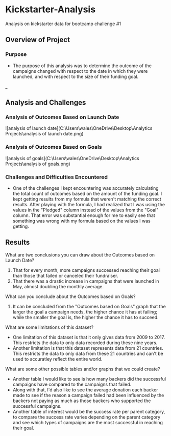 # Kickstarter-Analysis
Analysis on kickstarter data for bootcamp challenge #1

## Overview of Project

### Purpose
- The purpose of this analysis was to determine the outcome of the campaigns changed with respect to the date in which they were launched, and with respect to the size of their funding goal.

_
## Analysis and Challenges

### Analysis of Outcomes Based on Launch Date
![analysis of launch date](C:\Users\wales\OneDrive\Desktop\Analytics Projects\analysis of launch date.png)

### Analysis of Outcomes Based on Goals
![analysis of goals](C:\Users\wales\OneDrive\Desktop\Analytics Projects\analysis of goals.png)

### Challenges and Difficulties Encountered
- One of the challenges I kept encountering was accurately calculating the total count of outcomes based on the amount of the funding goal. I kept getting results from my formula that weren't matching the correct results. After playing with the formula, I had realized that I was using the values in the "Pledged" column instead of the values from the "Goal" column. That error was substantial enough for me to easily see that something was wrong with my formula based on the values I was getting. 

## Results
What are two conclusions you can draw about the Outcomes based on Launch Date?
1. That for every month, more campaigns successed reaching their goal than those that failed or canceled their fundraiser. 
2. That there was a drastic increase in campaigns that were launched in May, almost doubling the monthly average. 

What can you conclude about the Outcomes based on Goals?
1. It can be concluded from the "Outcomes based on Goals" graph that the larger the goal a campaign needs, the higher chance it has at failing; while the smaller the goal is, the higher the chance it has to succeed.

What are some limitations of this dataset?
- One limitation of this dataset is that it only gives data from 2009 to 2017. This restricts the data to only data recorded during these nine years. 
- Another limitation is that this dataset represents data from 21 countries. This restricts the data to only data from these 21 countries and can't be used to accuratley reflect the entire world.

What are some other possible tables and/or graphs that we could create?
- Another table I would like to see is how many backers did the successful campaigns have compared to the campaigns that failed. 
- Along with that, I'd also like to see the average donation each backer made to see if the reason a campaign failed had been influenced by the backers not paying as much as those backers who supported the successful campaigns. 
- Another table of interest would be the success rate per parent category, to compare the success rate varies depending on the parent category and see which types of campaigns are the most successful in reaching their goal.
